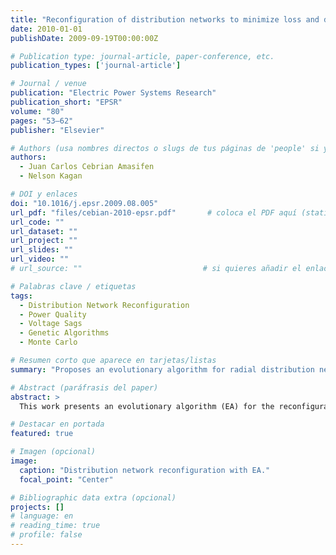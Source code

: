 ```yaml
---
title: "Reconfiguration of distribution networks to minimize loss and disruption costs using genetic algorithms"
date: 2010-01-01
publishDate: 2009-09-19T00:00:00Z

# Publication type: journal-article, paper-conference, etc.
publication_types: ['journal-article']

# Journal / venue
publication: "Electric Power Systems Research"
publication_short: "EPSR"
volume: "80"
pages: "53–62"
publisher: "Elsevier"

# Authors (usa nombres directos o slugs de tus páginas de 'people' si ya existen)
authors:
  - Juan Carlos Cebrian Amasifen
  - Nelson Kagan

# DOI y enlaces
doi: "10.1016/j.epsr.2009.08.005"
url_pdf: "files/cebian-2010-epsr.pdf"       # coloca el PDF aquí (static/files/…)
url_code: ""
url_dataset: ""
url_project: ""
url_slides: ""
url_video: ""
# url_source: ""                           # si quieres añadir el enlace de ScienceDirect

# Palabras clave / etiquetas
tags:
  - Distribution Network Reconfiguration
  - Power Quality
  - Voltage Sags
  - Genetic Algorithms
  - Monte Carlo

# Resumen corto que aparece en tarjetas/listas
summary: "Proposes an evolutionary algorithm for radial distribution network reconfiguration that jointly minimizes technical losses and costs due to long interruptions and voltage-sag-induced process disruptions, integrating Monte Carlo–based power quality assessment into the optimization."

# Abstract (paráfrasis del paper)
abstract: >
  This work presents an evolutionary algorithm (EA) for the reconfiguration of radial distribution systems that optimizes a composite objective: network energy losses and customer costs from power quality events, namely long-duration interruptions and process disruptions caused by voltage sags. The formulation includes load-flow based penalties for voltage and branch loading limits, while a Monte Carlo simulation estimates interruption and sag frequency and associated costs. The EA employs a decimal codification of interconnection branches, elitist/tournament selection, a topology-aware recombination that preserves radiality, and a mutation operator designed to avoid islanding. Tests on 14- and 135-bus systems show that enforcing population diversity and dynamically tuning recombination/mutation rates improves convergence, yielding configurations with reduced losses and lower total costs compared with prior methods. :contentReference[oaicite:0]{index=0}

# Destacar en portada
featured: true

# Imagen (opcional)
image:
  caption: "Distribution network reconfiguration with EA."
  focal_point: "Center"

# Bibliographic data extra (opcional)
projects: []
# language: en
# reading_time: true
# profile: false
---
```

